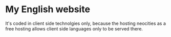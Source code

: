 # My English website

It's coded in client side technolgies only, because the hosting neocities as a free hosting allows client side languages only to be served there.
